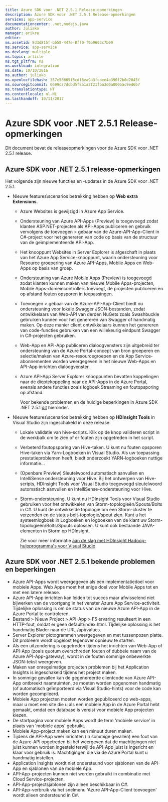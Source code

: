 ```yaml
---
title: Azure SDK voor .NET 2.5.1 Release-opmerkingen
description: Azure SDK voor .NET 2.5.1 Release-opmerkingen
services: app-service
documentationcenter: .net,nodejs,java
author: Juliako
manager: erikre
editor: 
ms.assetid: 8d3d815f-bb58-447e-8ff0-f9b9603c7b00
ms.service: app-service
ms.devlang: multiple
ms.topic: article
ms.tgt_pltfrm: na
ms.workload: integration
ms.date: 10/10/2016
ms.author: juliako
ms.openlocfilehash: 357e58665f5cdf6ea9a3fcaee4a390f2b0d2045f
ms.sourcegitcommit: 6699c77dcbd5f8a1a2f21fba3d0a0005ac9ed6b7
ms.translationtype: HT
ms.contentlocale: nl-NL
ms.lasthandoff: 10/11/2017
---
```

# <a name="azure-sdk-for-net-251-release-notes"></a>Azure SDK voor .NET 2.5.1 Release-opmerkingen
Dit document bevat de releaseopmerkingen voor de Azure SDK voor .NET 2.5.1 release. 

## <a name="azure-sdk-for-net-251-release-notes"></a>Azure SDK voor .NET 2.5.1 release-opmerkingen
Het volgende zijn nieuwe functies en -updates in de Azure SDK voor .NET 2.5.1.

* Nieuwe features\scenarios betrekking hebben op **Web extra Extensions**. 
  
  * Azure Websites is gewijzigd in Azure App Service. 
  * Ondersteuning van Azure API-Apps (Preview) is toegevoegd zodat klanten ASP.NET-projecten als API-Apps publiceren en gebruik vervolgens de toevoegen > gebaar van de Azure-API-App-Client in C#-project voor het genereren van code op basis van de structuur van de geïmplementeerde API-App. 
  * Het knooppunt Websites in Server Explorer is afgeschaft in plaats van het Azure App Service-knooppunt, waarin ondersteuning voor Resource groepering van Azure API-Apps, Mobile Apps en Web-Apps op basis van groep.
  * Ondersteuning van Azure Mobile Apps (Preview) is toegevoegd zodat klanten kunnen maken van nieuwe Mobile Apps-projecten, Mobile Apps-domeincontrollers toevoegt, de projecten publiceren en op afstand fouten opsporen in toepassingen.
  * Toevoegen > gebaar van de Azure-API-App-Client biedt nu ondersteuning voor lokale Swagger JSON-bestanden, zodat ontwikkelaars van Web-API van derden NuGets zoals Swashbuckle gebruiken kunnen voor het genereren van Swagger of handmatig maken. Op deze manier client ontwikkelaars kunnen het genereren van code-functies gebruiken van een willekeurig eindpunt Swagger in C#-projecten gebruiken. 
  * Web-App en API-App publiceren dialoogvensters zijn uitgebreid ter ondersteuning van de Azure Portal-concept van bron groeperen en selectie/maken van Azure-resourcegroepen en de App Service-abonnementen worden weergegeven in het nieuwe Web-Apps en API-App inrichten dialoogvenster. 
  * Azure API-App Server Explorer knooppunten bevatten koppelingen naar de dieptekoppeling naar de API-Apps in de Azure Portal, evenals andere functies zoals logboek Streaming en foutopsporing op afstand.
    
    Voor bekende problemen en de huidige beperkingen in Azure SDK .NET 2.5.1 [dit](app-service-release-notes.md#known_issues_2_5_1) hieronder.
* Nieuwe features\scenarios betrekking hebben op **HDInsight Tools** in Visual Studio zijn ingeschakeld in deze release. 
  
  * Lokale validatie van hive-scripts. Klik op de knop valideren script in de werkbalk om te zien of er fouten zijn opgetreden in het script. 
  * Verbeterd foutopsporing van Hive-taken. U kunt nu fouten opsporen Hive-taken via Yarn-Logboeken in Visual Studio. Als uw toepassing prestatieproblemen heeft, biedt onderzoekt YARN-logboeken nuttige informatie...
  * (Openbare Preview) Sleutelwoord automatisch aanvullen en IntelliSense ondersteuning voor Hive. Bij het ontwerpen van Hive-scripts, HDInsight Tools voor Visual Studio toegevoegd sleutelwoord automatisch aanvullen en IntelliSense-ondersteuning voor Hive.
  * Storm-ondersteuning. U kunt nu HDInsight Tools voor Visual Studio gebruiken voor het ontwikkelen van Storm-topologieën/Spouts/Bolts in C#. U kunt de ontwikkelde topologie om een Storm-cluster te verzenden en de status bolt-topologie/spout zien. Kunt u het systeemlogboek in Logboeken en logboeken van de klant uw Storm-topologieën/Bolts/Spouts oplossen. U kunt ook bestaande JAVA-elementen in Storm op HDInsight.
    
    Zie voor meer informatie [aan de slag met HDInsight Hadoop-hulpprogramma's voor Visual Studio](../hdinsight/hdinsight-hadoop-visual-studio-tools-get-started.md).

## <a id="known_issues_2_5_1"></a>Azure SDK voor .NET 2.5.1 bekende problemen en beperkingen
* Azure API-Apps wordt weergegeven als een implementatiedoel voor mobiele Apps. Web Apps moet het enige doel voor Mobile Apps tot en met een latere release. 
* Azure API-App inrichten kan leiden tot succes maar afwisselend niet bijwerken van de voortgang in het venster Azure App Service-activiteit. Tijdelijke oplossing is om de status van de nieuwe Azure API-App in de Azure Portal te controleren. 
* Bestand > Nieuw Project > API-App > F5 ervaring resulteert in een HTTP-fout, omdat er geen default/index.html. Tijdelijke oplossing is het handmatig Blader naar de URL /api/values. 
* Server Explorer pictogrammen weergegeven en met tussenpozen platte. Dit probleem wordt opgelost tegenover opnieuw te starten. 
* Als een uitzondering is opgetreden tijdens het inrichten van Web-App of API-App (zoals quotum overschreden fouten of dubbele naam van de Azure API-App-gateway), wordt in de fouten sommige onbewerkte JSON-tekst weergeven. 
* Maken van onregelmatige projecten problemen bij het Application Insights is ingeschakeld tijdens het project maken.
* In sommige gevallen kan de gegenereerde clientcode van Azure API-App ontbreekt naamruimten, ze moeten worden opgenomen handmatig (of automatisch geïmporteerd via Visual Studio-hints) voor de code kan worden gecompileerd. 
* Mobiele App projecten moeten worden gepubliceerd op web-apps, maar u moet een site die u als een mobiele App in de Azure Portal hebt gemaakt, omdat een database is vereist voor mobiele App projecten kiezen. 
* De startpagina voor mobiele Apps wordt de term 'mobiele service' in plaats van 'mobiele apps' gebruikt. 
* Mobiele App-project maken kan een minuut duren maken. 
* Tijdens de API-App weer inrichten (in sommige gevallen) een fout van de Azure-API opgetreden bij het weergeven dat de machtigingen niet juist kunnen worden ingesteld terwijl de API-App juist is ingericht en klaar voor gebruik is. Machtigingen die via de Azure Portal kunt u handmatig instellen.
* Application Insights wordt niet ondersteund voor sjablonen van de API-App en sjablonen van de mobiele App.
* API-App-projecten kunnen niet worden gebruikt in combinatie met Cloud Service-projecten.
* API-App-projectsjablonen zijn alleen beschikbaar in C#.
* API-App-verbruik via het snelmenu 'Azure API-App-Client toevoegen' wordt alleen ondersteund in C#.

